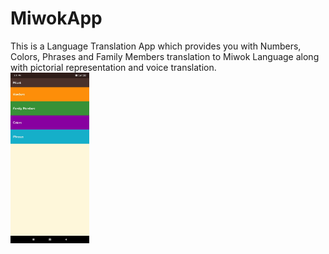 # MiwokApp
This is a Language Translation App which provides you with Numbers, Colors, Phrases and Family Members translation to Miwok Language along with pictorial representation and voice translation.
<br>
<img src="https://github.com/keesh-14/MiwokApp/blob/master/images/Main%20Activity.jpeg" width="25%">



